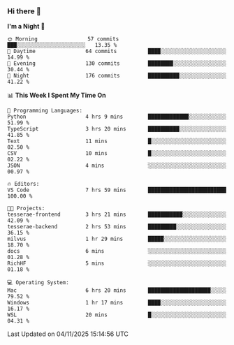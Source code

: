 ### Hi there 👋

<!--
**ALiersEL/ALiersEL** is a ✨ _special_ ✨ repository because its `README.md` (this file) appears on your GitHub profile.

Here are some ideas to get you started:

- 🔭 I’m currently working on ...
- 🌱 I’m currently learning ...
- 👯 I’m looking to collaborate on ...
- 🤔 I’m looking for help with ...
- 💬 Ask me about ...
- 📫 How to reach me: ...
- 😄 Pronouns: ...
- ⚡ Fun fact: ...
-->

<!--START_SECTION:waka-->
**I'm a Night 🦉** 

```text
🌞 Morning                57 commits          ███░░░░░░░░░░░░░░░░░░░░░░   13.35 % 
🌆 Daytime                64 commits          ████░░░░░░░░░░░░░░░░░░░░░   14.99 % 
🌃 Evening                130 commits         ████████░░░░░░░░░░░░░░░░░   30.44 % 
🌙 Night                  176 commits         ██████████░░░░░░░░░░░░░░░   41.22 % 
```


📊 **This Week I Spent My Time On** 

```text
💬 Programming Languages: 
Python                   4 hrs 9 mins        █████████████░░░░░░░░░░░░   51.99 % 
TypeScript               3 hrs 20 mins       ██████████░░░░░░░░░░░░░░░   41.85 % 
Text                     11 mins             █░░░░░░░░░░░░░░░░░░░░░░░░   02.50 % 
CSV                      10 mins             █░░░░░░░░░░░░░░░░░░░░░░░░   02.22 % 
JSON                     4 mins              ░░░░░░░░░░░░░░░░░░░░░░░░░   00.97 % 

🔥 Editors: 
VS Code                  7 hrs 59 mins       █████████████████████████   100.00 % 

🐱‍💻 Projects: 
tesserae-frontend        3 hrs 21 mins       ███████████░░░░░░░░░░░░░░   42.09 % 
tesserae-backend         2 hrs 53 mins       █████████░░░░░░░░░░░░░░░░   36.15 % 
milvus                   1 hr 29 mins        █████░░░░░░░░░░░░░░░░░░░░   18.70 % 
docs                     6 mins              ░░░░░░░░░░░░░░░░░░░░░░░░░   01.28 % 
RichHF                   5 mins              ░░░░░░░░░░░░░░░░░░░░░░░░░   01.18 % 

💻 Operating System: 
Mac                      6 hrs 20 mins       ████████████████████░░░░░   79.52 % 
Windows                  1 hr 17 mins        ████░░░░░░░░░░░░░░░░░░░░░   16.17 % 
WSL                      20 mins             █░░░░░░░░░░░░░░░░░░░░░░░░   04.31 % 
```


 Last Updated on 04/11/2025 15:14:56 UTC
<!--END_SECTION:waka-->
